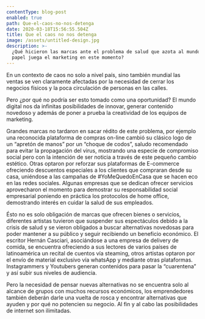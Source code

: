 ```yaml
---
contentType: blog-post
enabled: true
path: Que-el-caos-no-nos-detenga
date: 2020-03-18T15:56:55.504Z
title: Que el caos no nos detenga
image: /assets/untitled-design.jpg
description: >-
  ¿Qué hicieron las marcas ante el problema de salud que azota al mundo?¿Qué
  papel juega el marketing en este momento?
---
```

En un contexto de caos no solo a nivel país, sino también mundial las ventas se ven claramente afectadas por la necesidad de cerrar los negocios físicos y la poca circulación de personas en las calles. 

Pero ¿por qué no podría ser esto tomado como una oportunidad? El mundo digital nos da infinitas posibilidades de innovar, generar contenido novedoso y además de poner a prueba la creatividad de los equipos de marketing. 

Grandes marcas no tardaron en sacar rédito de este problema, por ejemplo una reconocida plataforma de compras on-line cambió su clásico logo de un “apretón de manos” por un “choque de codos”, saludo recomendado para evitar la propagación del virus, mostrando una especie de  compromiso social pero con la intención de ser noticia a través de este pequeño cambio estético. Otras optaron por reforzar sus plataformas de E-commerce ofreciendo descuentos especiales a los clientes que compraran desde su casa, uniéndose a las campañas de #YoMeQuedoEnCasa que se hacen eco en las redes sociales. Algunas empresas que se dedican ofrecer servicios aprovecharon el momento para demostrar su responsabilidad social empresarial poniendo en práctica los protocolos de home office, demostrando interés en cuidar la salud de sus empleados. 

Ésto no es solo obligación de  marcas que ofrecen bienes o servicios, diferentes artistas tuvieron que suspender sus espectáculos debido a la crisis de salud y se vieron obligados a buscar alternativas novedosas para poder mantener a su público y seguir recibiendo un beneficio económico. El escritor Hernán Casciari, asociándose a una empresa de delivery de comida, se encuentra ofreciendo a sus lectores de varios países de latinoamérica un recital de cuentos vía steaming, otros artistas optaron por el envío de material exclusivo vía whatsApp y mediante otras plataformas. Instagrammers y Youtubers generan contenidos para pasar la “cuarentena” y así subir sus niveles de audiencia. 

Pero la necesidad de pensar nuevas alternativas no se encuentra solo al alcance de grupos con muchos recursos económicos, los emprendedores también deberán darle una vuelta de rosca y encontrar alternativas que ayuden y por qué no potencien su negocio. Al fin y al cabo las posibilidades de internet son ilimitadas.
